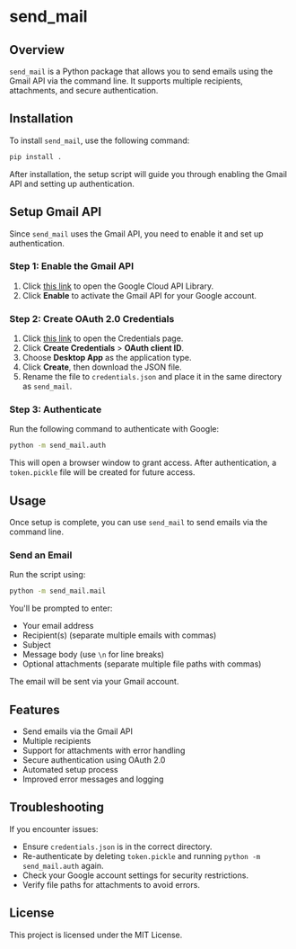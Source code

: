 # send_mail

## Overview
`send_mail` is a Python package that allows you to send emails using the Gmail API via the command line. It supports multiple recipients, attachments, and secure authentication.

## Installation
To install `send_mail`, use the following command:

```sh
pip install .
```

After installation, the setup script will guide you through enabling the Gmail API and setting up authentication.

## Setup Gmail API
Since `send_mail` uses the Gmail API, you need to enable it and set up authentication.

### Step 1: Enable the Gmail API
1. Click [this link](https://console.cloud.google.com/apis/library/gmail.googleapis.com) to open the Google Cloud API Library.
2. Click **Enable** to activate the Gmail API for your Google account.

### Step 2: Create OAuth 2.0 Credentials
1. Click [this link](https://console.cloud.google.com/apis/credentials) to open the Credentials page.
2. Click **Create Credentials** > **OAuth client ID**.
3. Choose **Desktop App** as the application type.
4. Click **Create**, then download the JSON file.
5. Rename the file to `credentials.json` and place it in the same directory as `send_mail`.

### Step 3: Authenticate
Run the following command to authenticate with Google:

```sh
python -m send_mail.auth
```

This will open a browser window to grant access. After authentication, a `token.pickle` file will be created for future access.

## Usage
Once setup is complete, you can use `send_mail` to send emails via the command line.

### Send an Email
Run the script using:

```sh
python -m send_mail.mail
```

You'll be prompted to enter:
- Your email address
- Recipient(s) (separate multiple emails with commas)
- Subject
- Message body (use `\n` for line breaks)
- Optional attachments (separate multiple file paths with commas)

The email will be sent via your Gmail account.

## Features
- Send emails via the Gmail API
- Multiple recipients
- Support for attachments with error handling
- Secure authentication using OAuth 2.0
- Automated setup process
- Improved error messages and logging

## Troubleshooting
If you encounter issues:
- Ensure `credentials.json` is in the correct directory.
- Re-authenticate by deleting `token.pickle` and running `python -m send_mail.auth` again.
- Check your Google account settings for security restrictions.
- Verify file paths for attachments to avoid errors.

## License
This project is licensed under the MIT License.
